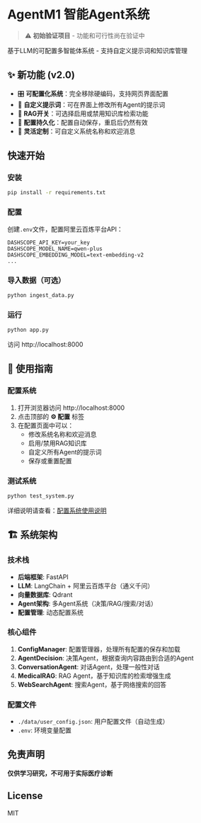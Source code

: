 # AgentM1 智能Agent系统

> ⚠️ **初始验证项目** - 功能和可行性尚在验证中

基于LLM的可配置多智能体系统 - 支持自定义提示词和知识库管理

## ✨ 新功能 (v2.0)

- 🎛️ **可配置化系统**：完全移除硬编码，支持网页界面配置
- 📝 **自定义提示词**：可在界面上修改所有Agent的提示词
- 🔄 **RAG开关**：可选择启用或禁用知识库检索功能
- 💾 **配置持久化**：配置自动保存，重启后仍然有效
- 🎨 **灵活定制**：可自定义系统名称和欢迎消息

## 快速开始

### 安装
```bash
pip install -r requirements.txt
```

### 配置
创建`.env`文件，配置阿里云百炼平台API：
```
DASHSCOPE_API_KEY=your_key
DASHSCOPE_MODEL_NAME=qwen-plus
DASHSCOPE_EMBEDDING_MODEL=text-embedding-v2
...
```

### 导入数据（可选）
```bash
python ingest_data.py
```

### 运行
```bash
python app.py
```

访问 http://localhost:8000

## 📖 使用指南

### 配置系统

1. 打开浏览器访问 http://localhost:8000
2. 点击顶部的 **⚙️ 配置** 标签
3. 在配置页面中可以：
   - 修改系统名称和欢迎消息
   - 启用/禁用RAG知识库
   - 自定义所有Agent的提示词
   - 保存或重置配置

### 测试系统

```bash
python test_system.py
```

详细说明请查看：[配置系统使用说明](docs/配置系统使用说明.md)

## 🏗️ 系统架构

### 技术栈
- **后端框架**: FastAPI
- **LLM**: LangChain + 阿里云百炼平台（通义千问）
- **向量数据库**: Qdrant
- **Agent架构**: 多Agent系统（决策/RAG/搜索/对话）
- **配置管理**: 动态配置系统

### 核心组件

1. **ConfigManager**: 配置管理器，处理所有配置的保存和加载
2. **AgentDecision**: 决策Agent，根据查询内容路由到合适的Agent
3. **ConversationAgent**: 对话Agent，处理一般性对话
4. **MedicalRAG**: RAG Agent，基于知识库的检索增强生成
5. **WebSearchAgent**: 搜索Agent，基于网络搜索的回答

### 配置文件
- `./data/user_config.json`: 用户配置文件（自动生成）
- `.env`: 环境变量配置

## 免责声明
**仅供学习研究，不可用于实际医疗诊断**

## License
MIT

